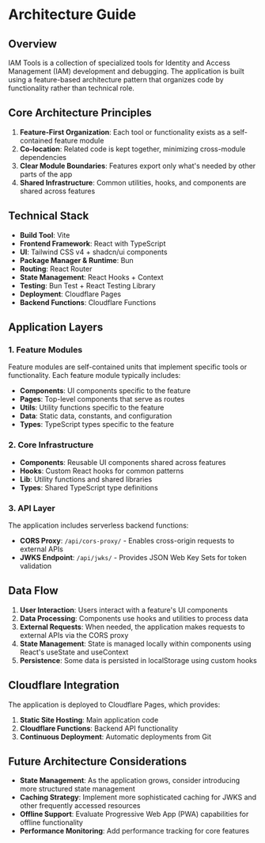 # Architecture Guide

## Overview

IAM Tools is a collection of specialized tools for Identity and Access Management (IAM) development and debugging. The application is built using a feature-based architecture pattern that organizes code by functionality rather than technical role.

## Core Architecture Principles

1. **Feature-First Organization**: Each tool or functionality exists as a self-contained feature module
2. **Co-location**: Related code is kept together, minimizing cross-module dependencies
3. **Clear Module Boundaries**: Features export only what's needed by other parts of the app
4. **Shared Infrastructure**: Common utilities, hooks, and components are shared across features

## Technical Stack

- **Build Tool**: Vite
- **Frontend Framework**: React with TypeScript
- **UI**: Tailwind CSS v4 + shadcn/ui components
- **Package Manager & Runtime**: Bun
- **Routing**: React Router
- **State Management**: React Hooks + Context
- **Testing**: Bun Test + React Testing Library
- **Deployment**: Cloudflare Pages
- **Backend Functions**: Cloudflare Functions

## Application Layers

### 1. Feature Modules

Feature modules are self-contained units that implement specific tools or functionality. Each feature module typically includes:

- **Components**: UI components specific to the feature
- **Pages**: Top-level components that serve as routes
- **Utils**: Utility functions specific to the feature
- **Data**: Static data, constants, and configuration
- **Types**: TypeScript types specific to the feature

### 2. Core Infrastructure

- **Components**: Reusable UI components shared across features
- **Hooks**: Custom React hooks for common patterns
- **Lib**: Utility functions and shared libraries
- **Types**: Shared TypeScript type definitions

### 3. API Layer

The application includes serverless backend functions:

- **CORS Proxy**: `/api/cors-proxy/` - Enables cross-origin requests to external APIs
- **JWKS Endpoint**: `/api/jwks/` - Provides JSON Web Key Sets for token validation

## Data Flow

1. **User Interaction**: Users interact with a feature's UI components
2. **Data Processing**: Components use hooks and utilities to process data
3. **External Requests**: When needed, the application makes requests to external APIs via the CORS proxy
4. **State Management**: State is managed locally within components using React's useState and useContext
5. **Persistence**: Some data is persisted in localStorage using custom hooks

## Cloudflare Integration

The application is deployed to Cloudflare Pages, which provides:

1. **Static Site Hosting**: Main application code
2. **Cloudflare Functions**: Backend API functionality
3. **Continuous Deployment**: Automatic deployments from Git

## Future Architecture Considerations

- **State Management**: As the application grows, consider introducing more structured state management
- **Caching Strategy**: Implement more sophisticated caching for JWKS and other frequently accessed resources
- **Offline Support**: Evaluate Progressive Web App (PWA) capabilities for offline functionality
- **Performance Monitoring**: Add performance tracking for core features

